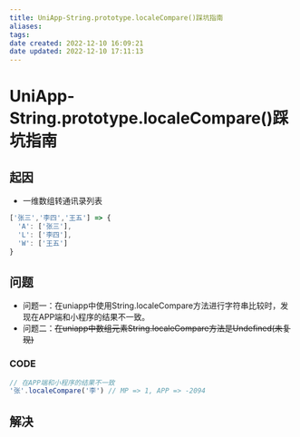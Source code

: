```yaml
---
title: UniApp-String.prototype.localeCompare()踩坑指南
aliases:
tags:
date created: 2022-12-10 16:09:21
date updated: 2022-12-10 17:11:13
---
```


# UniApp-String.prototype.localeCompare()踩坑指南

## 起因

  - 一维数组转通讯录列表
```js
['张三','李四','王五'] => {
  'A': ['张三'],
  'L': ['李四'],
  'W': ['王五']
}
```

## 问题

  - 问题一：在uniapp中使用String.localeCompare方法进行字符串比较时，发现在APP端和小程序的结果不一致。
  - 问题二：~~在uniapp中数组元素String.localeCompare方法是Undefined(未复现)~~

### CODE

```js
// 在APP端和小程序的结果不一致
'张'.localeCompare('李') // MP => 1, APP => -2094
```
## 解决
```js
```
